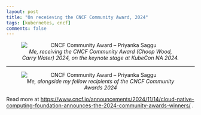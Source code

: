 ```yaml
---
layout: post
title: "On receieving the CNCF Community Award, 2024"
tags: [kubernetes, cncf]
comments: false
---
```


<figure style="text-align: center;">
  <img src="https://github.com/user-attachments/assets/0e5a392e-99e4-425b-95f2-76242d8cd0c0" alt="CNCF Community Award – Priyanka Saggu"  style="display: block; margin: 0 auto;"/>
  <figcaption style="text-align: center;"><em>Me, receiving the CNCF Community Award (Choop Wood, Carry Water) 2024, on the keynote stage at KubeCon NA 2024.</em></figcaption>
</figure>

---

<figure style="text-align: center;">
  <img src="https://github.com/user-attachments/assets/59d589e0-70e0-4bdd-b900-c7430d01999d" alt="CNCF Community Award – Priyanka Saggu"  style="display: block; margin: 0 auto;"/>
  <figcaption style="text-align: center;"><em>Me, alongside my fellow recipients of the CNCF Community Awards 2024</em></figcaption>
</figure>


Read more at https://www.cncf.io/announcements/2024/11/14/cloud-native-computing-foundation-announces-the-2024-community-awards-winners/ .

